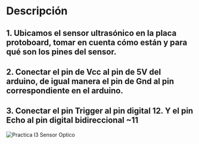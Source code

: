 # Descripción
## 1. Ubicamos el sensor ultrasónico en la placa protoboard, tomar en cuenta cómo están y para qué son los pines del sensor.
## 2. Conectar el pin de Vcc al pin de 5V del arduino, de igual manera el pin de Gnd al pin correspondiente en el arduino.
## 3. Conectar el pin Trigger al pin digital 12. Y el pin Echo al pin digital bidireccional ~11

![Practica I3 Sensor Optico]()